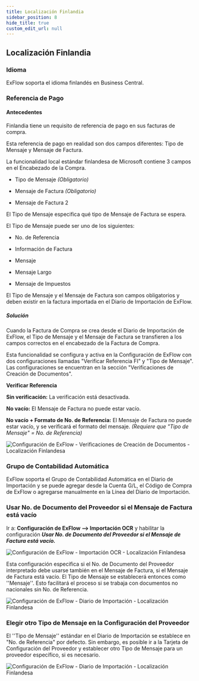 ```yaml
---
title: Localización Finlandia
sidebar_position: 8
hide_title: true
custom_edit_url: null
---
```

## Localización Finlandia

### Idioma

ExFlow soporta el idioma finlandés en Business Central.

### Referencia de Pago

#### Antecedentes

Finlandia tiene un requisito de referencia de pago en sus facturas de compra.

Esta referencia de pago en realidad son dos campos diferentes: Tipo de Mensaje y Mensaje de Factura.

La funcionalidad local estándar finlandesa de Microsoft contiene 3 campos en el Encabezado de la Compra.

- Tipo de Mensaje *(Obligatorio)*

- Mensaje de Factura *(Obligatorio)*

- Mensaje de Factura 2

El Tipo de Mensaje especifica qué tipo de Mensaje de Factura se espera.

El Tipo de Mensaje puede ser uno de los siguientes:

- No. de Referencia

- Información de Factura

- Mensaje

- Mensaje Largo

- Mensaje de Impuestos

El Tipo de Mensaje y el Mensaje de Factura son campos obligatorios y deben existir en la factura importada en el Diario de Importación de ExFlow.

##### Solución

Cuando la Factura de Compra se crea desde el Diario de Importación de ExFlow, el Tipo de Mensaje y el Mensaje de Factura se transfieren a los campos correctos en el encabezado de la Factura de Compra.

Esta funcionalidad se configura y activa en la Configuración de ExFlow con dos configuraciones llamadas "Verificar Referencia FI" y "Tipo de Mensaje". Las configuraciones se encuentran en la sección "Verificaciones de Creación de Documentos".

**Verificar Referencia**

**Sin verificación:** La verificación está desactivada.

**No vacío:** El Mensaje de Factura no puede estar vacío.

**No vacío + Formato de No. de Referencia:** El Mensaje de Factura no puede estar vacío, y se verificará el formato del mensaje. *(Requiere que "Tipo de Mensaje" = No. de Referencia)*

![Configuración de ExFlow - Verificaciones de Creación de Documentos - Localización Finlandesa](@site/static/img/media/exflow-setup-doc-creation-checks-002-fi.png)

### Grupo de Contabilidad Automática

ExFlow soporta el Grupo de Contabilidad Automática en el Diario de Importación y se puede agregar desde la Cuenta G/L, el Código de Compra de ExFlow o agregarse manualmente en la Línea del Diario de Importación.

### Usar No. de Documento del Proveedor si el Mensaje de Factura está vacío

Ir a: **Configuración de ExFlow --> Importación OCR** y habilitar la configuración ***Usar No. de Documento del Proveedor si el Mensaje de Factura está vacío.***

![Configuración de ExFlow - Importación OCR - Localización Finlandesa](@site/static/img/media/FI-exflow-setup-ocr-import-vendor-id-001.png)

Esta configuración especifica si el No. de Documento del Proveedor interpretado debe usarse también en el Mensaje de Factura, si el Mensaje de Factura está vacío. El Tipo de Mensaje se establecerá entonces como ''Mensaje''. Esto facilitará el proceso si se trabaja con documentos no nacionales sin No. de Referencia.

![Configuración de ExFlow - Diario de Importación - Localización Finlandesa](@site/static/img/media/FI-import-journal-invoice-message-001.png)

### Elegir otro Tipo de Mensaje en la Configuración del Proveedor
El ''Tipo de Mensaje'' estándar en el Diario de Importación se establece en "No. de Referencia" por defecto. 
Sin embargo, es posible ir a la Tarjeta de Configuración del Proveedor y establecer otro Tipo de Mensaje para un proveedor específico, si es necesario. 

![Configuración de ExFlow - Diario de Importación - Localización Finlandesa](@site/static/img/media/FI-message-type-001.png)